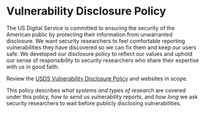 # Vulnerability Disclosure Policy

The US Digital Service is committed to ensuring the security of the American public by protecting their information from unwarranted disclosure. We want security researchers to feel comfortable reporting vulnerabilities they have discovered so we can fix them and keep our users safe. We developed our disclosure policy to reflect our values and uphold our sense of responsibility to security researchers who share their expertise with us in good faith.

<!--- *Submit a vulnerability:* Vulnerability reports can be submitted through [Bugcrowd](https://bugcrowd.com/cms-vdp). Reports may be submitted anonymously. If you share contact information, we will acknowledge receipt of your report within 3 business days. -->

Review the [USDS Vulnerability Disclosure Policy](https://www.usds.gov/vulnerability-disclosure-policy) and websites in scope.

This policy describes *what systems and types of research* are covered under this
policy, *how to send* us vulnerability reports, and *how long* we ask security
researchers to wait before publicly disclosing vulnerabilities.
